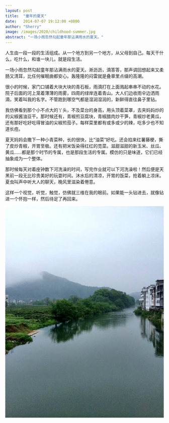 ```yaml
---
layout: post
title:  "童年的夏天"
date:   2014-07-07 19:12:00 +0800
author: "Sherry"
image: /images/2020/childhood-summer.jpg
abstract: "一场小雨忽然勾起童年那沾满雨水的夏天。"
---
```


人生由一段一段的生活组成。从一个地方到另一个地方，从父母到自己。每天干什么，吃什么，和谁一块儿，就是段生活。

一场小雨忽然勾起童年那沾满雨水的夏天。淅沥沥，滴答答，那声调回想起来又柔肠又清耳，比任何催眠曲都安心。轰隆隆的闷雷就是叠章里点缀的高潮。

很小的时候，家门口铺着大块大块的青石板，雨滴打在上面溅起串串不动的水花。院子后面的河上笼着薄薄的雨雾，四周的绿岸连着青山。大人们边收雨伞边洒雨滴，笑着叫我的名字。不管跑到哪空气都是湿润湿润的，新鲜得直往鼻子里钻。

我仿佛看到那个小不点大的丫头，不及菜台的身高，用头顶着菜罩，去夹妈妈炒的的尖椒酱油豆干。那时候还有，青椒煎豆腐块，青椒腊肉炒干笋，青椒炒老黄瓜，还有那好吃好吃得冒油的尖椒煎茄子。每样菜里都有或多或少的辣，吃多少也不知道长痘。

夏天妈妈会撒下一种小青菜种，长的很快，比“油菜”好吃。还会掐来红薯藤梗，撕了皮炒青椒，开胃至极。还有把米饭染得红红的苋菜。滋甜滋甜的新玉米、丝瓜、黄瓜……都是那个时节的专属，也是那段生活的专属。模仿的只是味道，它们已经抽象成为一个整体。

那时候每天对着座钟数下河洗澡的时间，写完作业就可以下河洗澡啦！然后便是天黑前一段无比珍贵美好的玩耍时间。沐水后的清凉，开胃的饭菜，抢着躺上凉床。夏虫叫声中听大人的聊天，晚风里滋染着倦意。

这样一个视觉，听觉，触觉，仿佛就三维在我的眼前。如果能一头钻进去，就像钻进一个怀抱一样，然后待足了再回来。

![cover](/images/2020/childhood-summer.jpg)